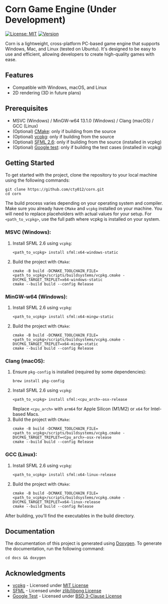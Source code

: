# Corn Game Engine (Under Development)
[![License: MIT](https://img.shields.io/badge/license-MIT-yellow.svg)](https://github.com/cty012/corn/blob/main/LICENSE)
[![Version](https://img.shields.io/badge/version-1.0.0-red.svg)](https://github.com/cty012/corn)

Corn is a lightweight, cross-platform PC-based game engine that supports Windows, Mac, and Linux (tested on Ubuntu).
It's designed to be easy to use and efficient, allowing developers to create high-quality games with ease.

## Features
- Compatible with Windows, macOS, and Linux
- 2D rendering (3D in future plans)

## Prerequisites
- MSVC (Windows) / MinGW-w64 13.1.0 (Windows) / Clang (macOS) / GCC (Linux)
- (Optional) [CMake](https://cmake.org/): only if building from the source
- (Optional) [vcpkg](https://vcpkg.io/): only if building from the source
- (Optional) [SFML 2.6](https://www.sfml-dev.org/): only if building from the source (installed in vcpkg)
- (Optional) [Google test](https://github.com/google/googletest): only if building the test cases (installed in vcpkg)

## Getting Started
To get started with the project, clone the repository to your local machine using the following commands:
```shell
git clone https://github.com/cty012/corn.git
cd corn
```

The build process varies depending on your operating system and compiler.
Make sure you already have `CMake` and `vcpkg` installed on your machine.
You will need to replace placeholders with actual values for your setup.
For `<path_to_vcpkg>`, use the full path where vcpkg is installed on your system.

### MSVC (Windows):
1. Install SFML 2.6 using `vcpkg`:
   ```shell
   <path_to_vcpkg> install sfml:x64-windows-static
   ```
2. Build the project with `CMake`:
   ```shell
   cmake -B build -DCMAKE_TOOLCHAIN_FILE=<path_to_vcpkg>/scripts/buildsystems/vcpkg.cmake -DVCPKG_TARGET_TRIPLET=x64-windows-static
   cmake --build build --config Release
   ```

### MinGW-w64 (Windows):
1. Install SFML 2.6 using `vcpkg`:
   ```shell
   <path_to_vcpkg> install sfml:x64-mingw-static
   ```
2. Build the project with `CMake`:
   ```shell
   cmake -B build -DCMAKE_TOOLCHAIN_FILE=<path_to_vcpkg>/scripts/buildsystems/vcpkg.cmake -DVCPKG_TARGET_TRIPLET=x64-mingw-static
   cmake --build build --config Release
   ```

### Clang (macOS):
1. Ensure `pkg-config` is installed (required by some dependencies):
   ```shell
   brew install pkg-config
   ```
2. Install SFML 2.6 using `vcpkg`:
   ```shell
   <path_to_vcpkg> install sfml:<cpu_arch>-osx-release
   ```
   Replace `<cpu_arch>` with `arm64` for Apple Silicon (M1/M2) or `x64` for Intel-based Macs.
3. Build the project with `CMake`:
   ```shell
   cmake -B build -DCMAKE_TOOLCHAIN_FILE=<path_to_vcpkg>/scripts/buildsystems/vcpkg.cmake -DVCPKG_TARGET_TRIPLET=<Cpu_arch>-osx-release
   cmake --build build --config Release
   ```

### GCC (Linux):
1. Install SFML 2.6 using `vcpkg`:
   ```shell
   <path_to_vcpkg> install sfml:x64-linux-release
   ```
2. Build the project with `CMake`:
   ```shell
   cmake -B build -DCMAKE_TOOLCHAIN_FILE=<path_to_vcpkg>/scripts/buildsystems/vcpkg.cmake -DVCPKG_TARGET_TRIPLET=x64-linux-release
   cmake --build build --config Release
   ```

After building, you'll find the executables in the build directory.

## Documentation
The documentation of this project is generated using [Doxygen](https://www.doxygen.nl/).
To generate the documentation, run the following command:
```shell
cd docs && doxygen
```

## Acknowledgments
- [vcpkg](https://vcpkg.io/) - Licensed under [MIT License](https://github.com/microsoft/vcpkg/blob/master/LICENSE.txt)
- [SFML](https://www.sfml-dev.org/) - Licensed under [zlib/libpng License](https://www.sfml-dev.org/license.php)
- [Google Test](https://google.github.io/googletest) - Licensed under [BSD 3-Clause License](https://github.com/google/googletest/blob/main/LICENSE)

